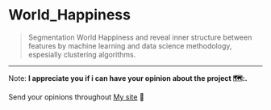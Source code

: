 # World_Happiness
> Segmentation World Happiness and reveal inner structure between features by machine learning and data science methodology, espesially clustering algorithms.

---

Note: **I appreciate you if i can have your opinion about the project 🗺️:.**  

Send your opinions throughout [My site]('mrpintime.github.io/') :love_letter:
